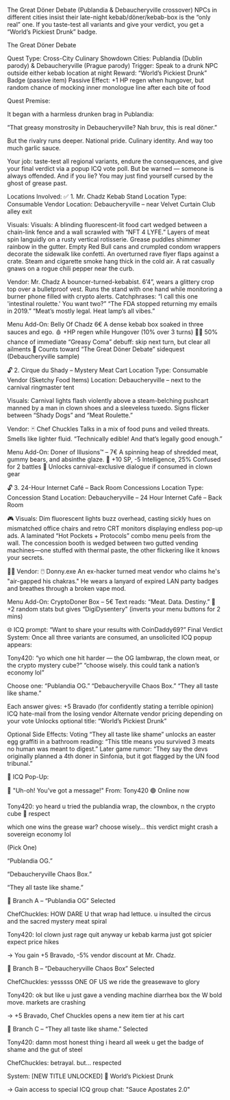 The Great Döner Debate (Publandia & Debaucheryville crossover)
NPCs in different cities insist their late-night kebab/döner/kebab-box is the “only real” one.
If you taste-test all variants and give your verdict, you get a “World’s Pickiest Drunk” badge.

The Great Döner Debate

Quest Type: Cross-City Culinary Showdown
Cities: Publandia (Dublin parody) & Debaucheryville (Prague parody)
Trigger: Speak to a drunk NPC outside either kebab location at night
Reward: “World’s Pickiest Drunk” Badge (passive item)
Passive Effect: +1 HP regen when hungover, but random chance of mocking inner monologue line after each bite of food

Quest Premise:

It began with a harmless drunken brag in Publandia:

“That greasy monstrosity in Debaucheryville? Nah bruv, this is real döner.”

But the rivalry runs deeper. National pride. Culinary identity. And way too much garlic sauce.

Your job: taste-test all regional variants, endure the consequences, and give your final verdict via a popup ICQ vote poll. But be warned — someone is always offended. And if you lie? You may just find yourself cursed by the ghost of grease past.

Locations Involved:
✅ 1. Mr. Chadz Kebab Stand
Location Type: Consumable Vendor
Location: Debaucheryville – near Velvet Curtain Club alley exit

Visuals:
Visuals:
A blinding fluorescent-lit food cart wedged between a chain-link fence and a wall scrawled with “NFT 4 LYFE.” Layers of meat spin languidly on a rusty vertical rotisserie.
Grease puddles shimmer rainbow in the gutter. Empty Red Bull cans and crumpled condom wrappers decorate the sidewalk like confetti. An overturned rave flyer flaps against a crate.
Steam and cigarette smoke hang thick in the cold air. A rat casually gnaws on a rogue chili pepper near the curb.

Vendor:
Mr. Chadz
A bouncer-turned-kebabist. 6’4”, wears a glittery crop top over a bulletproof vest. Runs the stand with one hand while monitoring a burner phone filled with crypto alerts.
Catchphrases:
“I call this one 'intestinal roulette.' You want two?”
“The FDA stopped returning my emails in 2019.”
“Meat’s mostly legal. Heat lamp’s all vibes.”

Menu Add-On:
Belly Of Chadz   6€   A dense kebab box soaked in three sauces and ego.
🩸 +HP regen while Hungover (10% over 3 turns)
😵‍💫 50% chance of immediate “Greasy Coma” debuff: skip next turn, but clear all ailments
🥩 Counts toward “The Great Döner Debate” sidequest (Debaucheryville sample)

🔓 2. Cirque du Shady – Mystery Meat Cart
Location Type: Consumable Vendor (Sketchy Food Items)
Location: Debaucheryville – next to the carnival ringmaster tent

Visuals:
Carnival lights flash violently above a steam-belching pushcart manned by a man in clown shoes and a sleeveless tuxedo. Signs flicker between “Shady Dogs” and “Meat Roulette.”

Vendor:
🃏 Chef Chuckles
Talks in a mix of food puns and veiled threats. Smells like lighter fluid.
“Technically edible! And that’s legally good enough.”

Menu Add-On:
Doner of Illusions™ – 7€
A spinning heap of shredded meat, gummy bears, and absinthe glaze.
🍭 +10 SP, -5 Intelligence, 25% Confused for 2 battles
🎪 Unlocks carnival-exclusive dialogue if consumed in clown gear

🔓 3. 24-Hour Internet Café – Back Room Concessions
Location Type: Concession Stand
Location: Debaucheryville – 24 Hour Internet Café – Back Room

🎮 Visuals:
Dim fluorescent lights buzz overhead, casting sickly hues on mismatched office chairs and retro CRT monitors displaying endless pop-up ads. A laminated “Hot Pockets + Protocols” combo menu peels from the wall. The concession booth is wedged between two gutted vending machines—one stuffed with thermal paste, the other flickering like it knows your secrets.

👨‍🍳 Vendor:
🖱️ Donny.exe
An ex-hacker turned meat vendor who claims he's "air-gapped his chakras." He wears a lanyard of expired LAN party badges and breathes through a broken vape mod.

Menu Add-On:
CryptoDoner Box – 5€
Text reads: “Meat. Data. Destiny.”
🧬 +2 random stats but gives “DigiDysentery” (inverts your menu buttons for 2 mins)

🌐 ICQ prompt: “Want to share your results with CoinDaddy69?”
Final Verdict System:
Once all three variants are consumed, an unsolicited ICQ popup appears:

Tony420:
“yo which one hit harder — the OG lambwrap, the clown meat, or the crypto mystery cube?”
“choose wisely. this could tank a nation’s economy lol”

Choose one:
“Publandia OG.”
“Debaucheryville Chaos Box.”
“They all taste like shame.”

Each answer gives:
+5 Bravado (for confidently stating a terrible opinion)
ICQ hate-mail from the losing vendor
Alternate vendor pricing depending on your vote
Unlocks optional title: “World’s Pickiest Drunk”

Optional Side Effects:
Voting “They all taste like shame” unlocks an easter egg graffiti in a bathroom reading:
“This title means you survived 3 meats no human was meant to digest.”
Later game rumor:
“They say the devs originally planned a 4th doner in Sinfonia, but it got flagged by the UN food tribunal.”

💬 ICQ Pop-Up:

🔔 "Uh-oh! You’ve got a message!"
From: Tony420
🟢 Online now

Tony420:
yo
heard u tried the publandia wrap, the clownbox, n the crypto cube
🧐 respect

which one wins the grease war?
choose wisely…
this verdict might crash a sovereign economy lol

(Pick One)

“Publandia OG.”

“Debaucheryville Chaos Box.”

“They all taste like shame.”

💬 Branch A – “Publandia OG” Selected

ChefChuckles:
HOW DARE U
that wrap had lettuce.
u insulted the circus and the sacred mystery meat spiral

Tony420:
lol clown just rage quit
anyway ur kebab karma just got spicier
expect price hikes

→ You gain +5 Bravado, -5% vendor discount at Mr. Chadz.

💬 Branch B – “Debaucheryville Chaos Box” Selected

ChefChuckles:
yesssss
ONE OF US
we ride the greasewave to glory

Tony420:
ok but like
u just gave a vending machine diarrhea box the W
bold move. markets are crashing

→ +5 Bravado, Chef Chuckles opens a new item tier at his cart

💬 Branch C – “They all taste like shame.” Selected

Tony420:
damn
most honest thing i heard all week
u get the badge of shame
and the gut of steel

ChefChuckles:
betrayal. but… respected

System:
[NEW TITLE UNLOCKED]
🏅 World’s Pickiest Drunk

→ Gain access to special ICQ group chat: "Sauce Apostates 2.0"